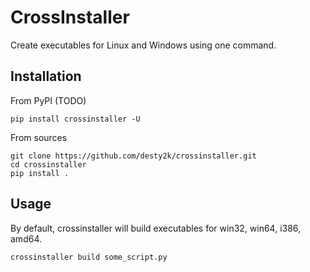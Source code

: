 # CrossInstaller
 Create executables for Linux and Windows using one command.

## Installation

From PyPI (TODO)

```shell
pip install crossinstaller -U
```

From sources

```shell
git clone https://github.com/desty2k/crossinstaller.git
cd crossinstaller
pip install .
```

## Usage

By default, crossinstaller will build executables for win32, win64, i386, amd64.

```shell
crossinstaller build some_script.py
```
